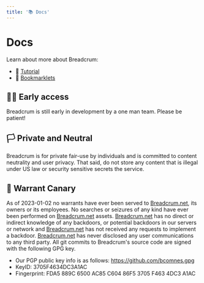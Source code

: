 ```yaml
---
title: '📚 Docs'
---
```


# Docs

Learn about more about Breadcrum:

- 🔰 [Tutorial](./tutorial)
- 📑 [Bookmarklets](./bookmarklets)

## 👷‍♂️ Early access

Breadcrum is still early in development by a one man team.
Please be patient!


## 🏳️ Private and Neutral

Breadcrum is for private fair-use by individuals and is committed to content neutrality and user privacy.
That said, do not store any content that is illegal under US law or security sensitive secrets the service.

## 🦜 Warrant Canary

As of 2023-01-02 no warrants have ever been served to [Breadcrum.net](https://Breadcrum.net), its owners or its employees. No searches or seizures of any kind have ever been performed on [Breadcrum.net](https://Breadcrum.net) assets. [Breadcrum.net](https://Breadcrum.net) has no direct or indirect knowledge of any backdoors, or potential backdoors in our servers or network and [Breadcrum.net](https://Breadcrum.net) has not received any requests to implement a backdoor. [Breadcrum.net](https://Breadcrum.net) has never disclosed any user communications to any third party. All git commits to Breadcrum's source code are signed with the following GPG key.

- Our PGP public key info is as follows: https://github.com/bcomnes.gpg
- KeyID: 3705F4634DC3A1AC
- Fingerprint: FDA5 889C 6500 AC85 C604  86F5 3705 F463 4DC3 A1AC

